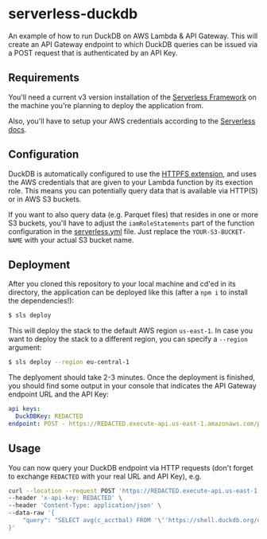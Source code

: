 # serverless-duckdb
An example of how to run DuckDB on AWS Lambda & API Gateway. This will create an API Gateway endpoint to which DuckDB queries can be issued via a POST request that is authenticated by an API Key.

## Requirements
You'll need a current v3 version installation of the [Serverless Framework](https://serverless.com) on the machine you're planning to deploy the application from.

Also, you'll have to setup your AWS credentials according to the [Serverless docs](https://www.serverless.com/framework/docs/providers/aws/guide/credentials/).

## Configuration
DuckDB is automatically configured to use the [HTTPFS extension](https://duckdb.org/docs/extensions/httpfs), and uses the AWS credentials that are given to your Lambda function by its exection role. This means you can potentially query data that is available via HTTP(S) or in AWS S3 buckets.

If you want to also query data (e.g. Parquet files) that resides in one or more S3 buckets, you'll have to adjust the `iamRoleStatements` part of the function configuration in the [serverless.yml](serverless.yml#L45) file. Just replace the `YOUR-S3-BUCKET-NAME` with your actual S3 bucket name.

## Deployment
After you cloned this repository to your local machine and cd'ed in its directory, the application can be deployed like this (after a `npm i` to install the dependencies!):

```bash
$ sls deploy
```

This will deploy the stack to the default AWS region `us-east-1`. In case you want to deploy the stack to a different region, you can specify a `--region` argument:

```bash
$ sls deploy --region eu-central-1
```

The deplyoment should take 2-3 minutes. Once the deployment is finished, you should find some output in your console that indicates the API Gateway endpoint URL and the API Key:

```yaml
api keys:
  DuckDBKey: REDACTED
endpoint: POST - https://REDACTED.execute-api.us-east-1.amazonaws.com/prd/v1/query
```

## Usage
You can now query your DuckDB endpoint via HTTP requests (don't forget to exchange `REDACTED` with your real URL and API Key), e.g.

```bash
curl --location --request POST 'https://REDACTED.execute-api.us-east-1.amazonaws.com/prd/v1/query' \
--header 'x-api-key: REDACTED' \
--header 'Content-Type: application/json' \
--data-raw '{
    "query": "SELECT avg(c_acctbal) FROM '\''https://shell.duckdb.org/data/tpch/0_01/parquet/customer.parquet'\'';"
}'
```
